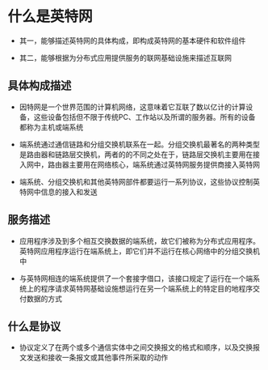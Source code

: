 # 什么是英特网

- 其一，能够描述英特网的具体构成，即构成英特网的基本硬件和软件组件

- 其二，能够根据为分布式应用提供服务的联网基础设施来描述互联网

## 具体构成描述

- 因特网是一个世界范围的计算机网络，这意味着它互联了数以亿计的计算设备，这些设备包括但不限于传统PC、工作站以及所谓的服务器。所有的设备都称为主机或端系统

- 端系统通过通信链路和分组交换机联系在一起。分组交换机最著名的两种类型是路由器和链路层交换机，两者的的不同之处在于，链路层交换机主要用在接入网中，路由器主要用在网络核心，端系统通过英特网服务提供商接入英特网

- 端系统、分组交换机和其他英特网部件都要运行一系列协议，这些协议控制英特网中信息的接入和发送

## 服务描述

- 应用程序涉及到多个相互交换数据的端系统，故它们被称为分布式应用程序。英特网应用程序运行在端系统上，即它们并不运行在核心网络中的分组交换机中

- 与英特网相连的端系统提供了一个套接字借口，该接口规定了运行在一个端系统上的程序请求英特网基础设施想运行在另一个端系统上的特定目的地程序交付数据的方式

## 什么是协议

- 协议定义了在两个或多个通信实体中之间交换报文的格式和顺序，以及交换报文发送和接收一条报文或其他事件所采取的动作
